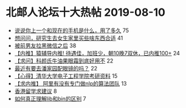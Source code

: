 # 北邮人论坛十大热帖 2019-08-10

- [说说你上一个和现在的手机是什么，用了多久](https://bbs.byr.cn/article/Talking/6140792) 75
- [想问问，研究生去女生家里买些啥东西合适](https://bbs.byr.cn/article/Friends/1934223) 41
- [被前男友拉黑微信之后](https://bbs.byr.cn/article/Feeling/3118210) 38
- [【内推】猿辅导内推! 待遇佳，加班少，朝10晚7双休，已内推100+](https://bbs.byr.cn/article/IT/50271) 24
- [【求问】科颜氏牛油果眼霜到底好用不](https://bbs.byr.cn/article/Beauty/328588) 22
- [最近有要去潘家园配眼镜的吗？](https://bbs.byr.cn/article/Health/216777) 22
- [【心得】清华大学电子工程学院考研资料](https://bbs.byr.cn/article/AimGraduate/1161649) 15
- [【求内推】 阿里有没有专门做nlp的算法团队](https://bbs.byr.cn/article/Job/2042976) 13
- [香港留学求建议](https://bbs.byr.cn/article/GoAbroad/365762) 8
- [如何真正理解lib和bin的区别](https://bbs.byr.cn/article/SoftDesign/48519) 7


